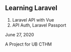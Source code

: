 ## Learning Laravel

1. Laravel API with Vue
2. API Auth, Laravel Passport

June 27, 2020

A Project for UB CTHM
